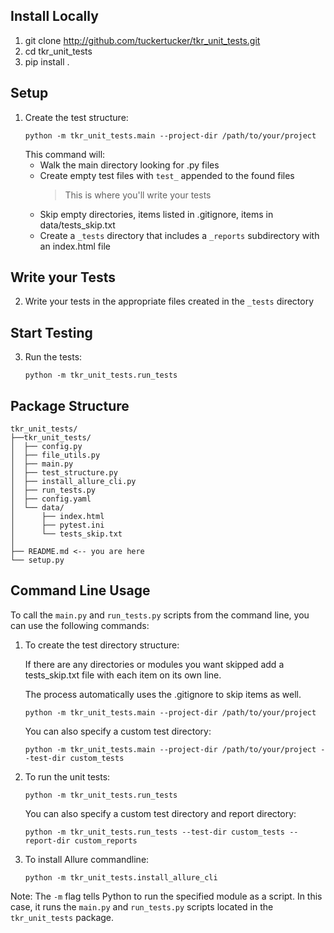 ## Install Locally
1. git clone http://github.com/tuckertucker/tkr_unit_tests.git
2. cd tkr_unit_tests
3. pip install .

## Setup
1. Create the test structure:
   ```
   python -m tkr_unit_tests.main --project-dir /path/to/your/project
   ```
   This command will:
   - Walk the main directory looking for .py files
   - Create empty test files with `test_` appended to the found files
     > This is where you'll write your tests
   - Skip empty directories, items listed in .gitignore, items in data/tests_skip.txt
   - Create a `_tests` directory that includes a `_reports` subdirectory with an index.html file

## Write your Tests
2. Write your tests in the appropriate files created in the `_tests` directory

## Start Testing
3. Run the tests:
   ```
   python -m tkr_unit_tests.run_tests
   ```
   
## Package Structure
```
tkr_unit_tests/
├──tkr_unit_tests/
│  ├── config.py
│  ├── file_utils.py
│  ├── main.py
│  ├── test_structure.py
│  ├── install_allure_cli.py
│  ├── run_tests.py
│  ├── config.yaml
│  └── data/
│      ├── index.html
│      ├── pytest.ini
│      └── tests_skip.txt
│
├── README.md <-- you are here
└── setup.py
```

## Command Line Usage

To call the `main.py` and `run_tests.py` scripts from the command line, you can use the following commands:

1. To create the test directory structure:

   If there are any directories or modules you want skipped add a
   tests_skip.txt file with each item on its own line. 

   The process automatically uses the .gitignore to skip items as well. 

   ```
   python -m tkr_unit_tests.main --project-dir /path/to/your/project
   ```

   You can also specify a custom test directory:
   ```
   python -m tkr_unit_tests.main --project-dir /path/to/your/project --test-dir custom_tests
   ```

2. To run the unit tests:
   ```
   python -m tkr_unit_tests.run_tests
   ```

   You can also specify a custom test directory and report directory:
   ```
   python -m tkr_unit_tests.run_tests --test-dir custom_tests --report-dir custom_reports
   ```

3. To install Allure commandline:
   ```
   python -m tkr_unit_tests.install_allure_cli
   ```

Note: The `-m` flag tells Python to run the specified module as a script. In this case, it runs the `main.py` and `run_tests.py` scripts located in the `tkr_unit_tests` package.